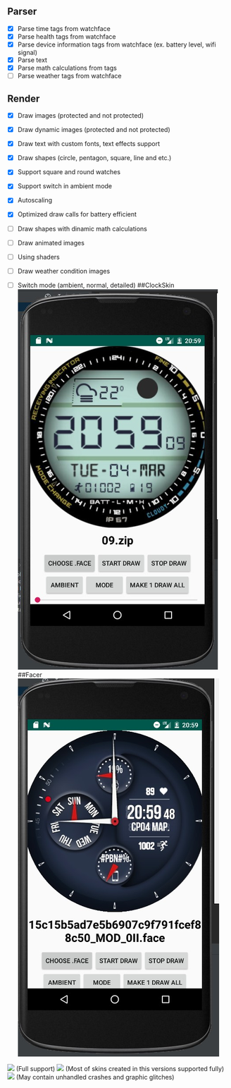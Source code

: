 
Parser
------------

- [x] Parse time tags from watchface
- [x]  Parse health tags from watchface
- [x] Parse device information tags from watchface (ex. battery level, wifi signal)
- [x] Parse text
- [x] Parse math calculations from tags
- [ ]  Parse weather tags from watchface

Render
------------
- [x] Draw images (protected and not protected)
- [x] Draw dynamic images (protected and not protected)
- [x] Draw text with custom fonts, text effects support
- [x] Draw shapes (circle, pentagon, square, line and etc.)
- [x] Support square and round watches
- [x] Support switch in ambient mode
- [x] Autoscaling
- [x] Optimized draw calls for battery efficient
- [ ] Draw shapes with dinamic math calculations
- [ ] Draw animated images
- [ ] Using shaders
- [ ] Draw weather condition images
- [ ] Switch mode (ambient, normal, detailed)
##ClockSkin
[![](https://raw.githubusercontent.com/LinerSRT/FacerEngine-Render/master/clockskin.jpg)](ClockSkin)
##Facer
[![](https://raw.githubusercontent.com/LinerSRT/FacerEngine-Render/master/facerImage.jpg)](ClockSkin)


![](https://img.shields.io/badge/Facer%20support-1%20--%202.2-green) (Full support)
![](https://img.shields.io/badge/Facer%20suport-3%20--%204-yellowgreen) (Most of skins created in this versions supported fully)
![](https://img.shields.io/badge/Facer%20suport-5%20%2B-orange) (May contain unhandled crashes and graphic glitches)


